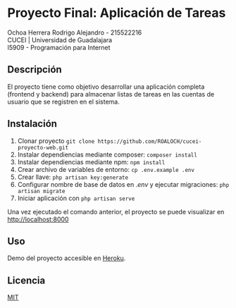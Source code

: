 # Proyecto Final: Aplicación de Tareas

Ochoa Herrera Rodrigo Alejandro - 215522216  
CUCEI | Universidad de Guadalajara  
I5909 - Programación para Internet

## Descripción

El proyecto tiene como objetivo desarrollar una aplicación completa (frontend y backend) para almacenar listas de tareas en las cuentas de usuario que se registren en el sistema.

## Instalación

1. Clonar proyecto `git clone https://github.com/ROALOCH/cucei-proyecto-web.git`
2. Instalar dependiencias mediante composer: `composer install`
3. Instalar dependiencias mediante npm: `npm install`
4. Crear archivo de variables de entorno: `cp .env.example .env`
5. Crear llave: `php artisan key:generate`
6. Configurar nombre de base de datos en _.env_ y ejecutar migraciones: `php artisan migrate`
7. Iniciar aplicación con `php artisan serve`

Una vez ejecutado el comando anterior, el proyecto se puede visualizar en [http://localhost:8000](http://localhost:8000)

## Uso

Demo del proyecto accesible en [Heroku](http://roaloch-todoit.herokuapp.com/login).

## Licencia

[MIT](https://github.com/ROALOCH/cucei-proyecto-web/blob/main/LICENSE)
